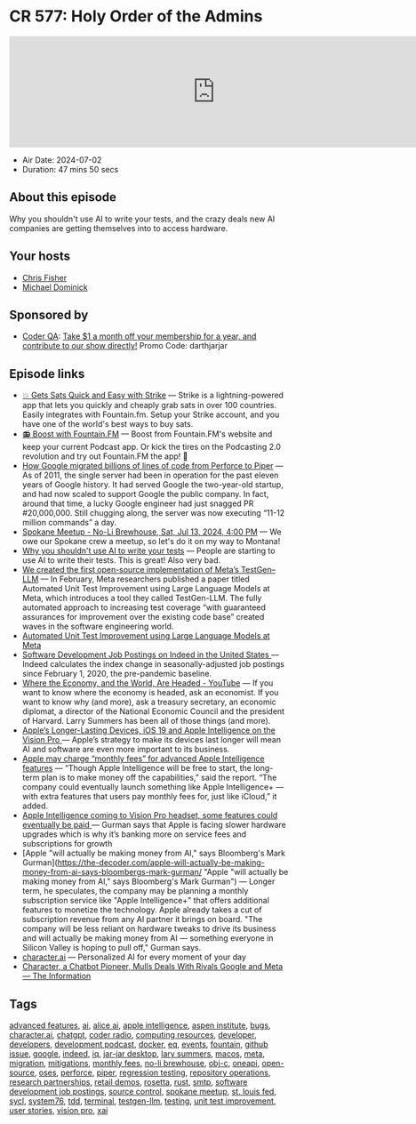 # CR 577: Holy Order of the Admins

<iframe src="https://player.fireside.fm/v2/MLf2ZzhC+Xppvh2gZ?theme=dark" width="740" height="200" frameborder="0" scrolling="no"></iframe>

* Air Date: 2024-07-02
* Duration: 47 mins 50 secs

## About this episode

Why you shouldn't use AI to write your tests, and the crazy deals new AI companies are getting themselves into to access hardware.

## Your hosts
* [Chris Fisher](https://coder.show/hosts/chrislas)
* [Michael Dominick](https://coder.show/hosts/michael)

## Sponsored by

  * [Coder QA](https://jupitersignal.memberful.com/checkout?plan=53334&coupon=darthjarjar): [Take $1 a month off your membership for a year, and contribute to our show directly!](https://jupitersignal.memberful.com/checkout?plan=53334&coupon=darthjarjar) Promo Code: darthjarjar



## Episode links

  * [💥 Gets Sats Quick and Easy with Strike](https://strike.me/ "💥 Gets Sats Quick and Easy with Strike") — Strike is a lightning-powered app that lets you quickly and cheaply grab sats in over 100 countries. Easily integrates with Fountain.fm. Setup your Strike account, and you have one of the world's best ways to buy sats.
  * [📻 Boost with Fountain.FM](https://fountain.fm/show/OWdse4h3MzNbS8Og5RJk "📻 Boost with Fountain.FM") — Boost from Fountain.FM's website and keep your current Podcast app. Or kick the tires on the Podcasting 2.0 revolution and try out Fountain.FM the app! 🚀
  * [How Google migrated billions of lines of code from Perforce to Piper](https://graphite.dev/blog/google-perforce-to-piper-migration "How Google migrated billions of lines of code from Perforce to Piper") — As of 2011, the single server had been in operation for the past eleven years of Google history. It had served Google the two-year-old startup, and had now scaled to support Google the public company. In fact, around that time, a lucky Google engineer had just snagged PR #20,000,000. Still chugging along, the server was now executing “11-12 million commands” a day.
  * [Spokane Meetup - No-Li Brewhouse, Sat, Jul 13, 2024, 4:00 PM](https://www.meetup.com/jupiterbroadcasting/events/301471716/?slug=jupiterbroadcasting&eventId=301471716 "Spokane Meetup - No-Li Brewhouse, Sat, Jul 13, 2024, 4:00 PM") — We owe our Spokane crew a meetup, so let's do it on my way to Montana!
  * [Why you shouldn't use AI to write your tests](https://swizec.com/blog/why-you-shouldnt-use-ai-to-write-your-tests/ "Why you shouldn't use AI to write your tests") — People are starting to use AI to write their tests. This is great! Also very bad.
  * [We created the first open-source implementation of Meta’s TestGen–LLM](https://www.codium.ai/blog/we-created-the-first-open-source-implementation-of-metas-testgen-llm/ "We created the first open-source implementation of Meta’s TestGen–LLM") — In February, Meta researchers published a paper titled Automated Unit Test Improvement using Large Language Models at Meta, which introduces a tool they called TestGen-LLM. The fully automated approach to increasing test coverage “with guaranteed assurances for improvement over the existing code base” created waves in the software engineering world.
  * [Automated Unit Test Improvement using Large Language Models at Meta](https://arxiv.org/abs/2402.09171 "Automated Unit Test Improvement using Large Language Models at Meta")
  * [Software Development Job Postings on Indeed in the United States ](https://fred.stlouisfed.org/series/IHLIDXUSTPSOFTDEVE "Software Development Job Postings on Indeed in the United States ") — Indeed calculates the index change in seasonally-adjusted job postings since February 1, 2020, the pre-pandemic baseline.
  * [Where the Economy, and the World, Are Headed - YouTube](https://www.youtube.com/watch?v=tfL0ZpYBLrw "Where the Economy, and the World, Are Headed - YouTube") — If you want to know where the economy is headed, ask an economist. If you want to know why (and more), ask a treasury secretary, an economic diplomat, a director of the National Economic Council and the president of Harvard. Larry Summers has been all of those things (and more).
  * [Apple’s Longer-Lasting Devices, iOS 19 and Apple Intelligence on the Vision Pro ](https://www.bloomberg.com/news/newsletters/2024-06-30/apple-s-longer-lasting-devices-ios-19-and-apple-intelligence-on-the-vision-pro-ly1jnrw4 "Apple’s Longer-Lasting Devices, iOS 19 and Apple Intelligence on the Vision Pro ") — Apple’s strategy to make its devices last longer will mean AI and software are even more important to its business.
  * [Apple may charge “monthly fees” for advanced Apple Intelligence features](https://www.dexerto.com/tech/apple-may-charge-monthly-fees-for-advanced-apple-intelligence-features-2803334/ "Apple may charge “monthly fees” for advanced Apple Intelligence features") — “Though Apple Intelligence will be free to start, the long-term plan is to make money off the capabilities,” said the report. “The company could eventually launch something like Apple Intelligence+ — with extra features that users pay monthly fees for, just like iCloud,” it added.
  * [Apple Intelligence coming to Vision Pro headset, some features could eventually be paid ](https://www.financialexpress.com/life/technology-apple-intelligence-coming-to-vision-pro-headset-some-features-could-eventually-be-paid-3540671/ "Apple Intelligence coming to Vision Pro headset, some features could eventually be paid ") — Gurman says that Apple is facing slower hardware upgrades which is why it’s banking more on service fees and subscriptions for growth 
  * [Apple "will actually be making money from AI," says Bloomberg's Mark Gurman](https://the-decoder.com/apple-will-actually-be-making-money-from-ai-says-bloombergs-mark-gurman/ "Apple "will actually be making money from AI," says Bloomberg's Mark Gurman") — Longer term, he speculates, the company may be planning a monthly subscription service like "Apple Intelligence+" that offers additional features to monetize the technology. Apple already takes a cut of subscription revenue from any AI partner it brings on board. "The company will be less reliant on hardware tweaks to drive its business and will actually be making money from AI — something everyone in Silicon Valley is hoping to pull off," Gurman says.
  * [character.ai](https://character.ai/ "character.ai") — Personalized AI for every moment of your day
  * [Character, a Chatbot Pioneer, Mulls Deals With Rivals Google and Meta — The Information](https://www.theinformation.com/articles/a-chatbot-pioneer-mulls-deals-with-rivals-google-and-meta "Character, a Chatbot Pioneer, Mulls Deals With Rivals Google and Meta — The Information")



## Tags

[advanced features](https://coder.show/tags/advanced%20features), [ai](https://coder.show/tags/ai), [alice ai](https://coder.show/tags/alice%20ai), [apple intelligence](https://coder.show/tags/apple%20intelligence), [aspen institute](https://coder.show/tags/aspen%20institute), [bugs](https://coder.show/tags/bugs), [character.ai](https://coder.show/tags/character.ai), [chatgpt](https://coder.show/tags/chatgpt), [coder radio](https://coder.show/tags/coder%20radio), [computing resources](https://coder.show/tags/computing%20resources), [developer](https://coder.show/tags/developer), [developers](https://coder.show/tags/developers), [development podcast](https://coder.show/tags/development%20podcast), [docker](https://coder.show/tags/docker), [eq](https://coder.show/tags/eq), [events](https://coder.show/tags/events), [fountain](https://coder.show/tags/fountain), [github issue](https://coder.show/tags/github%20issue), [google](https://coder.show/tags/google), [indeed](https://coder.show/tags/indeed), [iq](https://coder.show/tags/iq), [jar-jar desktop](https://coder.show/tags/jar-jar%20desktop), [lary summers](https://coder.show/tags/lary%20summers), [macos](https://coder.show/tags/macos), [meta](https://coder.show/tags/meta), [migration](https://coder.show/tags/migration), [mitigations](https://coder.show/tags/mitigations), [monthly fees](https://coder.show/tags/monthly%20fees), [no-li brewhouse](https://coder.show/tags/no-li%20brewhouse), [obj-c](https://coder.show/tags/obj-c), [oneapi](https://coder.show/tags/oneapi), [open-source](https://coder.show/tags/open-source), [oses](https://coder.show/tags/oses), [perforce](https://coder.show/tags/perforce), [piper](https://coder.show/tags/piper), [regression testing](https://coder.show/tags/regression%20testing), [repository operations](https://coder.show/tags/repository%20operations), [research partnerships](https://coder.show/tags/research%20partnerships), [retail demos](https://coder.show/tags/retail%20demos), [rosetta](https://coder.show/tags/rosetta), [rust](https://coder.show/tags/rust), [smtp](https://coder.show/tags/smtp), [software development job postings](https://coder.show/tags/software%20development%20job%20postings), [source control](https://coder.show/tags/source%20control), [spokane meetup](https://coder.show/tags/spokane%20meetup), [st. louis fed](https://coder.show/tags/st.%20louis%20fed), [sycl](https://coder.show/tags/sycl), [system76](https://coder.show/tags/system76), [tdd](https://coder.show/tags/tdd), [terminal](https://coder.show/tags/terminal), [testgen-llm](https://coder.show/tags/testgen-llm), [testing](https://coder.show/tags/testing), [unit test improvement](https://coder.show/tags/unit%20test%20improvement), [user stories](https://coder.show/tags/user%20stories), [vision pro](https://coder.show/tags/vision%20pro), [xai](https://coder.show/tags/xai)